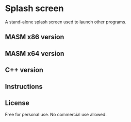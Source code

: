 # Splash screen
A stand-alone splash screen used to launch other programs.

## MASM x86 version

## MASM x64 version

## C++ version

## Instructions

## License
Free for personal use.
No commercial use allowed.